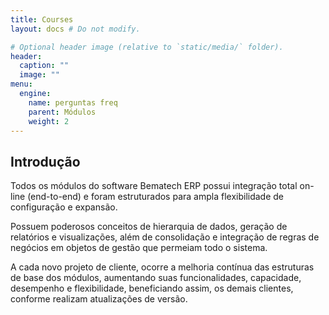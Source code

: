 ```yaml
---
title: Courses
layout: docs # Do not modify.

# Optional header image (relative to `static/media/` folder).
header:
  caption: ""
  image: ""
menu:
  engine:
    name: perguntas freq
    parent: Módulos
    weight: 2
---
```


## Introdução

Todos os módulos do software Bematech ERP possui integração total on-line (end-to-end) e foram estruturados para ampla flexibilidade de configuração e expansão.

Possuem poderosos conceitos de hierarquia de dados, geração de relatórios e visualizações, além de consolidação e integração de regras de negócios em objetos de gestão que permeiam todo o sistema.

A cada novo projeto de cliente, ocorre a melhoria contínua das estruturas de base dos módulos, aumentando suas funcionalidades, capacidade, desempenho e flexibilidade, beneficiando assim, os demais clientes, conforme realizam atualizações de versão.
